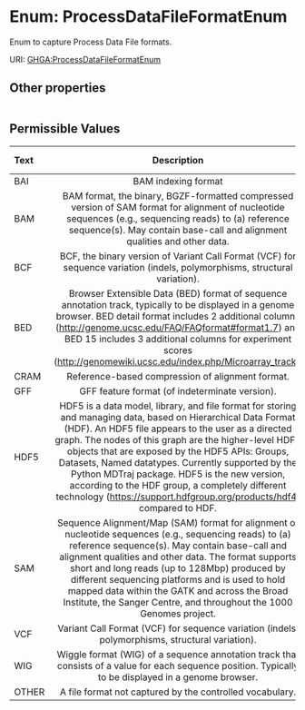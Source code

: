 
# Enum: ProcessDataFileFormatEnum


Enum to capture Process Data File formats.

URI: [GHGA:ProcessDataFileFormatEnum](https://w3id.org/GHGA/ProcessDataFileFormatEnum)


## Other properties

|  |  |  |
| --- | --- | --- |

## Permissible Values

| Text | Description | Meaning | Other Information |
| :--- | :---: | :---: | ---: |
| BAI | BAM indexing format |  |  |
| BAM | BAM format, the binary, BGZF-formatted compressed version of SAM format for alignment of nucleotide sequences (e.g., sequencing reads) to (a) reference sequence(s).  May contain base-call and alignment qualities and other data. |  |  |
| BCF | BCF, the binary version of Variant Call Format (VCF) for sequence variation (indels, polymorphisms, structural variation). |  |  |
| BED | Browser Extensible Data (BED) format of sequence annotation track, typically to be displayed in a genome browser. BED detail format includes 2 additional columns (http://genome.ucsc.edu/FAQ/FAQformat#format1.7) and BED 15 includes 3 additional columns for experiment scores (http://genomewiki.ucsc.edu/index.php/Microarray_track). |  |  |
| CRAM | Reference-based compression of alignment format. |  |  |
| GFF | GFF feature format (of indeterminate version). |  |  |
| HDF5 | HDF5 is a data model, library, and file format for storing and managing data, based on Hierarchical Data Format (HDF).  An HDF5 file appears to the user as a directed graph. The nodes of this graph are the higher-level HDF5 objects that are exposed by the HDF5 APIs: Groups, Datasets, Named datatypes. Currently supported by the Python MDTraj package. HDF5 is the new version, according to the HDF group, a completely different technology (https://support.hdfgroup.org/products/hdf4/ compared to HDF. |  |  |
| SAM | Sequence Alignment/Map (SAM) format for alignment of nucleotide sequences (e.g., sequencing reads) to (a) reference sequence(s). May contain base-call and alignment qualities and other data. The format supports short and long reads (up to 128Mbp) produced by different sequencing platforms and is used to hold mapped data within the GATK and across the Broad Institute, the Sanger Centre, and throughout the 1000 Genomes project. |  |  |
| VCF | Variant Call Format (VCF) for sequence variation (indels, polymorphisms, structural variation). |  |  |
| WIG | Wiggle format (WIG) of a sequence annotation track that consists of a value for each sequence position. Typically to be displayed in a genome browser. |  |  |
| OTHER | A file format not captured by the controlled vocabulary. |  |  |

